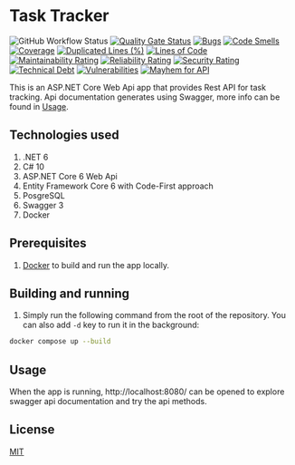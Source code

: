 # Task Tracker

![GitHub Workflow Status](https://img.shields.io/github/workflow/status/majorro/TaskTracker/TaskTracker%20CI?label=codechecks)
[![Quality Gate Status](https://sonarcloud.io/api/project_badges/measure?project=Majorro_TaskTracker&metric=alert_status)](https://sonarcloud.io/summary/new_code?id=Majorro_TaskTracker)
[![Bugs](https://sonarcloud.io/api/project_badges/measure?project=Majorro_TaskTracker&metric=bugs)](https://sonarcloud.io/summary/new_code?id=Majorro_TaskTracker)
[![Code Smells](https://sonarcloud.io/api/project_badges/measure?project=Majorro_TaskTracker&metric=code_smells)](https://sonarcloud.io/summary/new_code?id=Majorro_TaskTracker)
[![Coverage](https://sonarcloud.io/api/project_badges/measure?project=Majorro_TaskTracker&metric=coverage)](https://sonarcloud.io/summary/new_code?id=Majorro_TaskTracker)
[![Duplicated Lines (%)](https://sonarcloud.io/api/project_badges/measure?project=Majorro_TaskTracker&metric=duplicated_lines_density)](https://sonarcloud.io/summary/new_code?id=Majorro_TaskTracker)
[![Lines of Code](https://sonarcloud.io/api/project_badges/measure?project=Majorro_TaskTracker&metric=ncloc)](https://sonarcloud.io/summary/new_code?id=Majorro_TaskTracker)
[![Maintainability Rating](https://sonarcloud.io/api/project_badges/measure?project=Majorro_TaskTracker&metric=sqale_rating)](https://sonarcloud.io/summary/new_code?id=Majorro_TaskTracker)
[![Reliability Rating](https://sonarcloud.io/api/project_badges/measure?project=Majorro_TaskTracker&metric=reliability_rating)](https://sonarcloud.io/summary/new_code?id=Majorro_TaskTracker)
[![Security Rating](https://sonarcloud.io/api/project_badges/measure?project=Majorro_TaskTracker&metric=security_rating)](https://sonarcloud.io/summary/new_code?id=Majorro_TaskTracker)
[![Technical Debt](https://sonarcloud.io/api/project_badges/measure?project=Majorro_TaskTracker&metric=sqale_index)](https://sonarcloud.io/summary/new_code?id=Majorro_TaskTracker)
[![Vulnerabilities](https://sonarcloud.io/api/project_badges/measure?project=Majorro_TaskTracker&metric=vulnerabilities)](https://sonarcloud.io/summary/new_code?id=Majorro_TaskTracker)
[![Mayhem for API](https://mayhem4api.forallsecure.com/api/v1/api-target/majorro/majorro-tasktracker/badge/icon.svg?scm_branch=master)](https://mayhem4api.forallsecure.com/majorro/majorro-tasktracker/latest-job?scm_branch=master)


This is an ASP.NET Core Web Api app that provides Rest API for task tracking. Api documentation generates using Swagger, more info can be found in [Usage](#usage).

## Technologies used

1. .NET 6
2. C# 10
3. ASP.NET Core 6 Web Api
4. Entity Framework Core 6 with Code-First approach
5. PosgreSQL
6. Swagger 3
7. Docker

## Prerequisites

1. [Docker](https://docs.docker.com/get-docker/) to build and run the app locally.

## Building and running

1. Simply run the following command from the root of the repository. You can also add `-d` key to run it in the background:
```bash
docker compose up --build
```

## Usage

When the app is running, http://localhost:8080/ can be opened to explore swagger api documentation and try the api methods.

## License

[MIT](LICENSE)
